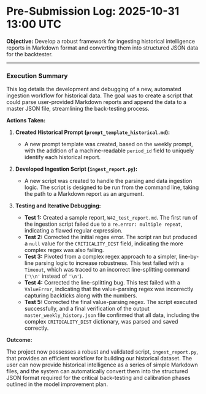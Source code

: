 # Pre-Submission Log: 2025-10-31 13:00 UTC

**Objective:** Develop a robust framework for ingesting historical intelligence reports in Markdown format and converting them into structured JSON data for the backtester.

---

### **Execution Summary**

This log details the development and debugging of a new, automated ingestion workflow for historical data. The goal was to create a script that could parse user-provided Markdown reports and append the data to a master JSON file, streamlining the back-testing process.

**Actions Taken:**

1.  **Created Historical Prompt (`prompt_template_historical.md`):**
    *   A new prompt template was created, based on the weekly prompt, with the addition of a machine-readable `period_id` field to uniquely identify each historical report.

2.  **Developed Ingestion Script (`ingest_report.py`):**
    *   A new script was created to handle the parsing and data ingestion logic. The script is designed to be run from the command line, taking the path to a Markdown report as an argument.

3.  **Testing and Iterative Debugging:**
    *   **Test 1:** Created a sample report, `W42_test_report.md`. The first run of the ingestion script failed due to a `re.error: multiple repeat`, indicating a flawed regular expression.
    *   **Test 2:** Corrected the initial regex error. The script ran but produced a `null` value for the `CRITICALITY_DIST` field, indicating the more complex regex was also failing.
    *   **Test 3:** Pivoted from a complex regex approach to a simpler, line-by-line parsing logic to increase robustness. This test failed with a `Timeout`, which was traced to an incorrect line-splitting command (`'\\n'` instead of `'\n'`).
    *   **Test 4:** Corrected the line-splitting bug. This test failed with a `ValueError`, indicating that the value-parsing regex was incorrectly capturing backticks along with the numbers.
    *   **Test 5:** Corrected the final value-parsing regex. The script executed successfully, and a final verification of the output `master_weekly_history.json` file confirmed that all data, including the complex `CRITICALITY_DIST` dictionary, was parsed and saved correctly.

**Outcome:**

The project now possesses a robust and validated script, `ingest_report.py`, that provides an efficient workflow for building our historical dataset. The user can now provide historical intelligence as a series of simple Markdown files, and the system can automatically convert them into the structured JSON format required for the critical back-testing and calibration phases outlined in the model improvement plan.

